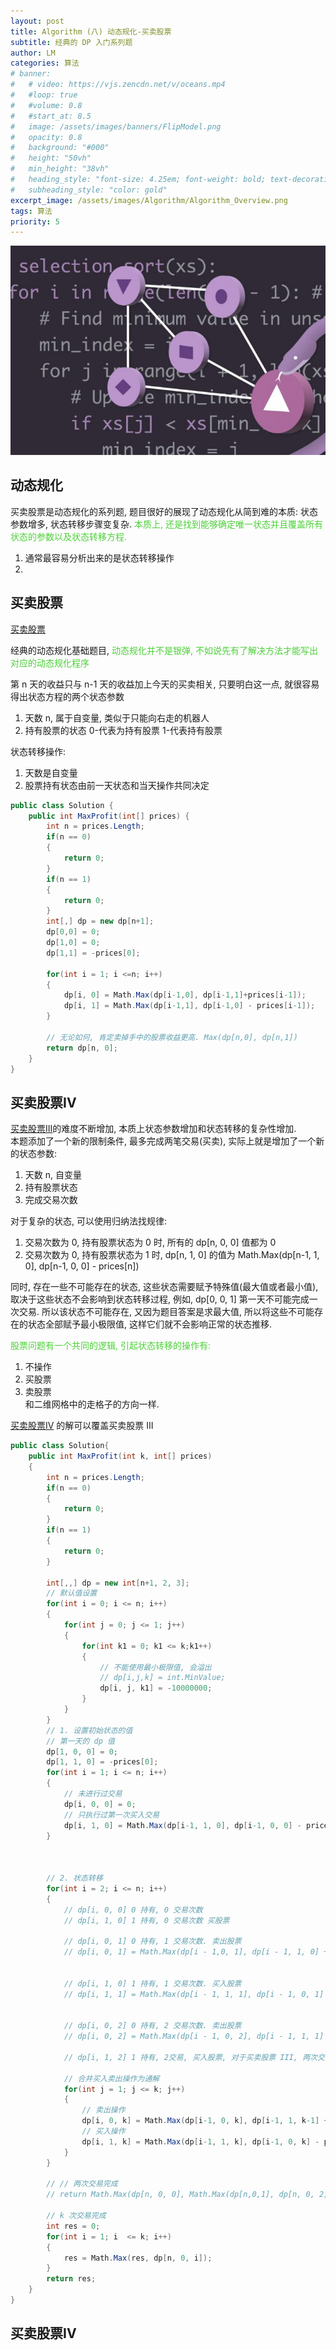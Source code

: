 ```yaml
---
layout: post
title: Algorithm (八) 动态规化-买卖股票
subtitle: 经典的 DP 入门系列题
author: LM
categories: 算法
# banner:
#   # video: https://vjs.zencdn.net/v/oceans.mp4
#   #loop: true
#   #volume: 0.8
#   #start_at: 8.5
#   image: /assets/images/banners/FlipModel.png
#   opacity: 0.8
#   background: "#000"
#   height: "50vh"
#   min_height: "38vh"
#   heading_style: "font-size: 4.25em; font-weight: bold; text-decoration: underline"
#   subheading_style: "color: gold"
excerpt_image: /assets/images/Algorithm/Algorithm_Overview.png
tags: 算法
priority: 5
---
```


![banner](/assets/images/Algorithm/Algorithm_Overview.png)  

## 动态规化
买卖股票是动态规化的系列题, 题目很好的展现了动态规化从简到难的本质: 状态参数增多, 状态转移步骤变复杂. <span style='color:#4cd137'>本质上, 还是找到能够确定唯一状态并且覆盖所有状态的参数以及状态转移方程.</span>  

1. 通常最容易分析出来的是状态转移操作
2. 

## 买卖股票
[买卖股票](https://leetcode.cn/problems/best-time-to-buy-and-sell-stock/description/)  

经典的动态规化基础题目, <span style='color:#4cd137'>动态规化并不是银弹, 不如说先有了解决方法才能写出对应的动态规化程序</span>  

第 n 天的收益只与 n-1 天的收益加上今天的买卖相关, 只要明白这一点, 就很容易得出状态方程的两个状态参数  
1. 天数 n, 属于自变量, 类似于只能向右走的机器人 
2. 持有股票的状态 0-代表为持有股票 1-代表持有股票

状态转移操作:  
1. 天数是自变量
2. 股票持有状态由前一天状态和当天操作共同决定

```csharp
public class Solution {
    public int MaxProfit(int[] prices) {
        int n = prices.Length;
        if(n == 0)
        {
            return 0;
        }
        if(n == 1)
        {
            return 0;
        }
        int[,] dp = new dp[n+1];
        dp[0,0] = 0;
        dp[1,0] = 0;
        dp[1,1] = -prices[0];

        for(int i = 1; i <=n; i++)
        {
            dp[i, 0] = Math.Max(dp[i-1,0], dp[i-1,1]+prices[i-1]);
            dp[i, 1] = Math.Max(dp[i-1,1], dp[i-1,0] - prices[i-1]);
        }

        // 无论如何, 肯定卖掉手中的股票收益更高. Max(dp[n,0], dp[n,1])
        return dp[n, 0];
    }
}
```  

## 买卖股票IV
[买卖股票III](https://leetcode.cn/problems/best-time-to-buy-and-sell-stock-iii/)的难度不断增加, 本质上状态参数增加和状态转移的复杂性增加.  
本题添加了一个新的限制条件, 最多完成两笔交易(买卖), 实际上就是增加了一个新的状态参数:  
1. 天数 n, 自变量
2. 持有股票状态
3. 完成交易次数

对于复杂的状态, 可以使用归纳法找规律:   
1. 交易次数为 0, 持有股票状态为 0 时, 所有的 dp[n, 0, 0] 值都为 0
2. 交易次数为 0, 持有股票状态为 1 时, dp[n, 1, 0] 的值为 Math.Max(dp[n-1, 1, 0], dp[n-1, 0, 0] - prices[n])

同时, 存在一些不可能存在的状态, 这些状态需要赋予特殊值(最大值或者最小值), 取决于这些状态不会影响到状态转移过程, 例如, dp[0, 0, 1] 第一天不可能完成一次交易. 所以该状态不可能存在, 又因为题目答案是求最大值, 所以将这些不可能存在的状态全部赋予最小极限值, 这样它们就不会影响正常的状态推移.  

<span style='color:#4cd137'>股票问题有一个共同的逻辑, 引起状态转移的操作有: </span>  
1. 不操作
2. 买股票
3. 卖股票  
和二维网格中的走格子的方向一样.  

[买卖股票IV](https://leetcode.cn/problems/best-time-to-buy-and-sell-stock-iv/description/) 的解可以覆盖买卖股票 III  

```csharp
public class Solution{
    public int MaxProfit(int k, int[] prices)
    {
        int n = prices.Length;
        if(n == 0)
        {
            return 0;
        }
        if(n == 1)
        {
            return 0;
        }
        
        int[,,] dp = new int[n+1, 2, 3];
        // 默认值设置
        for(int i = 0; i <= n; i++)
        {
            for(int j = 0; j <= 1; j++)
            {
                for(int k1 = 0; k1 <= k;k1++)
                {
                    // 不能使用最小极限值, 会溢出
                    // dp[i,j,k] = int.MinValue;
                    dp[i, j, k1] = -10000000;
                }
            }
        }
        // 1. 设置初始状态的值
        // 第一天的 dp 值
        dp[1, 0, 0] = 0;
        dp[1, 1, 0] = -prices[0];
        for(int i = 1; i <= n; i++)
        {
            // 未进行过交易
            dp[i, 0, 0] = 0;
            // 只执行过第一次买入交易
            dp[i, 1, 0] = Math.Max(dp[i-1, 1, 0], dp[i-1, 0, 0] - prices[i-1]);
        }

        

        // 2. 状态转移
        for(int i = 2; i <= n; i++)
        {
            // dp[i, 0, 0] 0 持有, 0 交易次数 
            // dp[i, 1, 0] 1 持有, 0 交易次数 买股票

            // dp[i, 0, 1] 0 持有, 1 交易次数. 卖出股票
            // dp[i, 0, 1] = Math.Max(dp[i - 1,0, 1], dp[i - 1, 1, 0] + prices[i-1]);


            // dp[i, 1, 0] 1 持有, 1 交易次数. 买入股票
            // dp[i, 1, 1] = Math.Max(dp[i - 1, 1, 1], dp[i - 1, 0, 1] - prices[i-1])


            // dp[i, 0, 2] 0 持有, 2 交易次数. 卖出股票
            // dp[i, 0, 2] = Math.Max(dp[i - 1, 0, 2], dp[i - 1, 1, 1] + prices[i-1])

            // dp[i, 1, 2] 1 持有, 2交易, 买入股票, 对于买卖股票 III, 两次交易后不会再次购买

            // 合并买入卖出操作为通解
            for(int j = 1; j <= k; j++)
            {
                // 卖出操作
                dp[i, 0, k] = Math.Max(dp[i-1, 0, k], dp[i-1, 1, k-1] + prices[i-1]);
                // 买入操作
                dp[i, 1, k] = Math.Max(dp[i-1, 1, k], dp[i-1, 0, k] - prices[i-1]);
            }
        }

        // // 两次交易完成
        // return Math.Max(dp[n, 0, 0], Math.Max(dp[n,0,1], dp[n, 0, 2]));
        
        // k 次交易完成
        int res = 0;
        for(int i = 1; i  <= k; i++)
        {
            res = Math.Max(res, dp[n, 0, i]);
        }
        return res;
    }
}
```  

## 买卖股票IV

